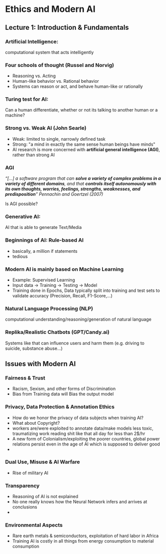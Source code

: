 # Ethics and Modern AI
## Lecture 1: Introduction & Fundamentals
### Artificial Intelligence:
computational system that acts intelligently

### Four schools of thought (Russel and Norvig)
- Reasoning vs. Acting
- Human-like behavior vs. Rational behavior
- Systems can reason or act, and behave human-like or rationally

### Turing test for AI:
Can a human differentiate, whether or not its talking to another human or a machine? 

### Strong vs. Weak AI (John Searle)
- Weak: limited to single, narrowly defined task
- Strong: "a mind in exactly the same sense human beings have minds"
- AI research is more concerned with **artificial general intelligence (AGI)**, rather than strong AI

### AGI
_“[…] a software program that can **solve a variety of
complex problems in a variety of different domains**, and
that **controls itself autonomously with its own thoughts,
worries, feelings, strengths, weaknesses, and predisposition**”
Pennachin and Goertzel (2007)_

Is AGI possible?



### Generative AI: 
AI that is able to generate Text/Media

### Beginnings of AI: Rule-based AI
- basically, a million if statements
- tedious

### Modern AI is mainly based on Machine Learning
- Example: Supervised Learning
- Input data -> Training -> Testing -> Model
- Training done in Epochs, Data typically split into training and test sets to validate accuracy (Precision, Recall, F1-Score,...)

### Natural Language Processing (NLP)
computational understanding/reasoning/generation of natural language

### Replika/Realistic Chatbots (GPT/Candy.ai)
Systems like that can influence users and harm them (e.g. driving to suicide, substance abuse...)

## Issues with Modern AI

### Fairness & Trust
- Racism, Sexism, and other forms of Discrimination
- Bias from Training data will Bias the output model

### Privacy, Data Protection & Annotation Ethics
- How do we honor the privacy of data subjects when training AI?
- What about Copyright?
- workers are/were exploited to annotate data/make models less toxic, traumatizing work reading shit like that all day for less than 2$/hr
- A new form of Colonialism/exploiting the poorer countries, global power relations persist even in the age of AI which is supposed to deliver good
- 

### Dual Use, Misuse & AI Warfare
- Rise of military AI

### Transparency
- Reasoning of AI is not explained
- No one really knows how the Neural Network infers and arrives at conclusions
- 
### Environmental Aspects
- Rare earth metals & semiconductors, exploitation of hard labor in Africa
- Training AI is costly in all things from energy consumption to material consumption